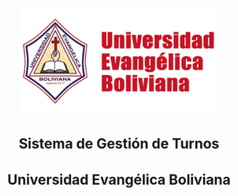 <p align="center">
  <img width="400" alt="ueb" src="UEB-Banner.png">
</p>

<h1 align="center">Sistema de Gestión de Turnos</h1>

<h1 align="center">Universidad Evangélica Boliviana</h1>
